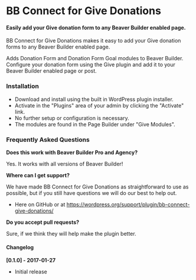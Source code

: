 # BB Connect for Give Donations

#### Easily add your Give donation form to any Beaver Builder enabled page.

BB Connect for Give Donations makes it easy to add your Give donation forms to any Beaver Builder enabled page.

Adds Donation Form and Donation Form Goal modules to Beaver Builder. Configure your donation form using the Give plugin and add it to your Beaver Builder enabled page or post.

### Installation

* Download and install using the built in WordPress plugin installer.
* Activate in the "Plugins" area of your admin by clicking the "Activate" link.
* No further setup or configuration is necessary.
* The modules are found in the Page Builder under "Give Modules".

### Frequently Asked Questions

**Does this work with Beaver Builder Pro and Agency?**

Yes. It works with all versions of Beaver Builder!

**Where can I get support?**

We have made BB Connect for Give Donations as straightforward to use as possible, but if you still have questions we will do our best to help out.

* Here on GitHub or at https://wordpress.org/support/plugin/bb-connect-give-donations/

**Do you accept pull requests?**

Sure, if we think they will help make the plugin better.

#### Changelog

**[0.1.0] - 2017-01-27**
* Initial release


